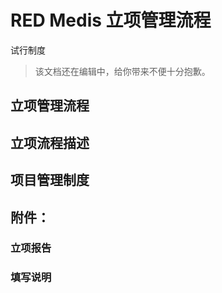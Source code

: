 ﻿# RED Medis 立项管理流程
试行制度
> 该文档还在编辑中，给你带来不便十分抱歉。

## 立项管理流程
## 立项流程描述
## 项目管理制度

## 附件：
### 立项报告
### 填写说明